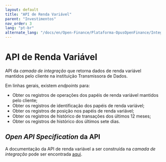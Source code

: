 ```yaml
---
layout: default
title: "API de Renda Variável"
parent: "Investimentos"
nav_order: 3
lang: "pt-br"
alternate_lang: "/docs/en/Open-Finance/Plataforma-OpusOpenFinance/Integração/dados-investimentos/dados-renda-variavel/"
---
```


# API de Renda Variável

API da *camada de integração* que retorna dados de renda variável mantidos pelo cliente na instituição Transmissora de Dados.

Em linhas gerais, existem *endpoints* para:

- Obter os registros de operações dos papéis de renda variável mantidos pelo cliente;
- Obter os registros de identificação dos papéis de renda variável;
- Obter os registros de posição nos papéis de renda variável;
- Obter os registros de histórico de transações dos últimos 12 meses;
- Obter os registros de histórico dos últimos sete dias.

## *Open API Specification* da API

A documentação da API de renda variável a ser construída na *camada de integração* pode ser encontrada [aqui][API-Renda-Variável].

[API-Renda-Variável]: ../../../../../swagger-ui/index.html?api=data-variable-incomes
